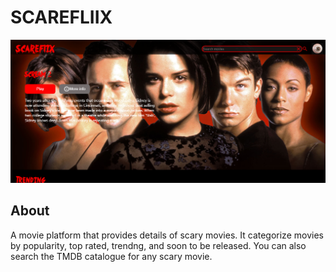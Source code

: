 # SCAREFLIIX
![scareflix image](./src/Annotation%202022-10-11%20104442.png)

## About
A movie platform that provides details of scary movies. It categorize movies by popularity, top rated, trendng, and soon to be released. You can also search the TMDB catalogue for any scary movie.



